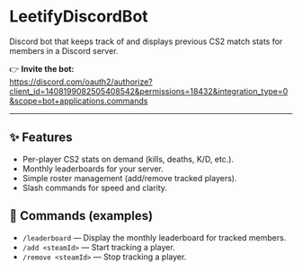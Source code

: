 # LeetifyDiscordBot

Discord bot that keeps track of and displays previous CS2 match stats for members in a Discord server.

👉 **Invite the bot:**  
https://discord.com/oauth2/authorize?client_id=1408199082505408542&permissions=18432&integration_type=0&scope=bot+applications.commands

---

## ✨ Features

- Per-player CS2 stats on demand (kills, deaths, K/D, etc.).
- Monthly leaderboards for your server.
- Simple roster management (add/remove tracked players).
- Slash commands for speed and clarity.


## 🧰 Commands (examples)


- `/leaderboard` — Display the monthly leaderboard for tracked members.
- `/add <steamId>` — Start tracking a player.
- `/remove <steamId>` — Stop tracking a player.

